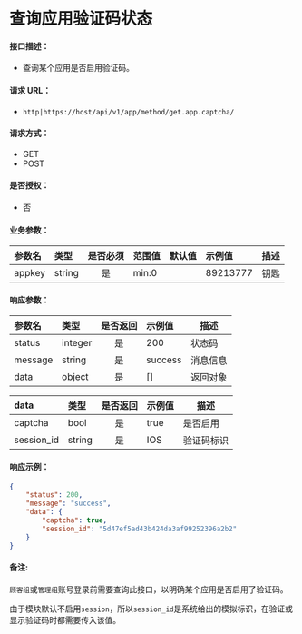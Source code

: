 # 查询应用验证码状态

#### 接口描述：
- 查询某个应用是否启用验证码。

#### 请求 URL：
- `http|https://host/api/v1/app/method/get.app.captcha/`

#### 请求方式：
- GET
- POST

#### 是否授权：
- 否

#### 业务参数：
|参数名|类型|是否必须|范围值|默认值|示例值|描述|
|:----|:---|:---:|:-----|:-----|:-----|-----|
|appkey |string |是 |min:0 | |89213777 |钥匙 |

#### 响应参数：
|参数名|类型|是否返回|示例值|描述|
|:-----|:-----|:---:|:-----|-----|
|status |integer |是 |200 |状态码 |
|message |string |是 |success |消息信息 |
|data |object |是 |[] |返回对象 |

|data|类型|是否返回|示例值|描述|
|:-----|:-----|:---:|:-----|-----|
|captcha |bool |是 |true |是否启用 |
|session_id |string |是 |IOS |验证码标识 |

#### 响应示例：
```json
{
    "status": 200,
    "message": "success",
    "data": {
        "captcha": true,
        "session_id": "5d47ef5ad43b424da3af99252396a2b2"
    }
}
```

#### 备注:
`顾客组`或`管理组`账号登录前需要查询此接口，以明确某个应用是否启用了验证码。

由于模块默认不启用`session`，所以`session_id`是系统给出的模拟标识，在验证或显示验证码时都需要传入该值。
